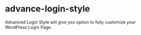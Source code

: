 advance-login-style
===================

Advanced Login Style will give you option to fully customize your WordPress Login Page.
